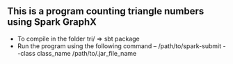## This is a program counting triangle numbers using **Spark GraphX**
* To compile in the folder tri/  => sbt package
* Run the program using the following command –
/path/to/spark-submit --class class_name /path/to/.jar_file_name
